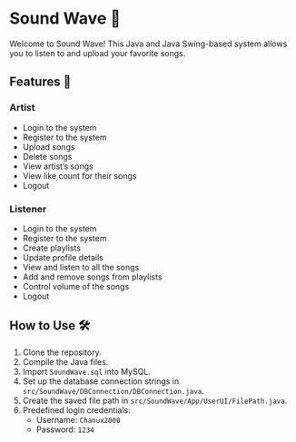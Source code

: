 # Sound Wave 🎵

Welcome to Sound Wave! This Java and Java Swing-based system allows you to listen to and upload your favorite songs.

## Features 🚀

### Artist

- Login to the system
- Register to the system
- Upload songs
- Delete songs
- View artist’s songs
- View like count for their songs
- Logout

### Listener

- Login to the system
- Register to the system
- Create playlists
- Update profile details
- View and listen to all the songs
- Add and remove songs from playlists
- Control volume of the songs
- Logout

## How to Use 🛠️

1. Clone the repository.
2. Compile the Java files.
3. Import `SoundWave.sql` into MySQL.
4. Set up the database connection strings in `src/SoundWave/DBConnection/DBConnection.java`.
5. Create the saved file path in `src/SoundWave/App/UserUI/FilePath.java`.
6. Predefined login credentials: 
   - Username: `Chanux2000`
   - Password: `1234`
